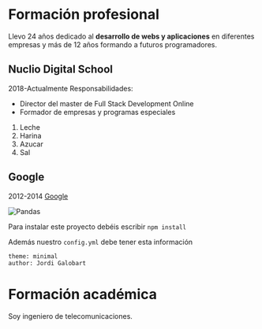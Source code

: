 # Formación profesional

Llevo 24 años dedicado al **desarrollo de webs y aplicaciones** en diferentes empresas y más de 12 años formando a futuros programadores.

## Nuclio Digital School
2018-Actualmente
Responsabilidades: 
- Director del master de Full Stack Development Online
- Formador de empresas y programas especiales

1. Leche
1. Harina
1. Azucar
1. Sal

## Google
2012-2014
[Google](https://www.google.com)

![Pandas](https://images.pexels.com/photos/1661535/pexels-photo-1661535.jpeg?auto=compress&cs=tinysrgb&w=1260&h=750&dpr=2)

Para instalar este proyecto debéis escribir `npm install`

Además nuestro `config.yml` debe tener esta información

```
theme: minimal
author: Jordi Galobart
```

# Formación académica

Soy ingeniero de telecomunicaciones.
